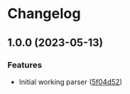 # Changelog

## 1.0.0 (2023-05-13)


### Features

* Initial working parser ([5f04d52](https://github.com/amaanq/tree-sitter-odin/commit/5f04d523de9cb33eee9d121bb3efa53fd40e5ad9))
